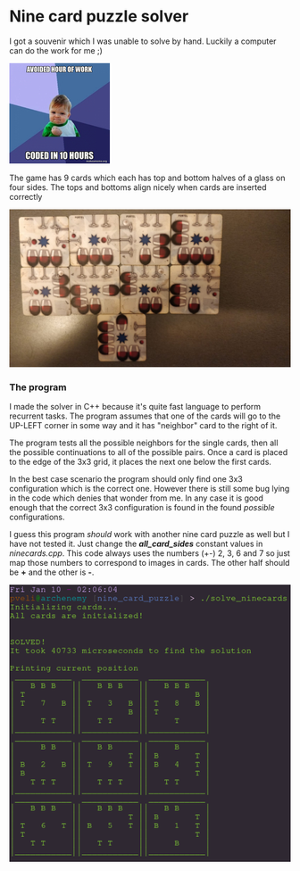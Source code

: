 # Nine card puzzle solver

<p>I got a souvenir which I was unable to solve by hand. Luckily a computer can do the work for me ;)</p>

![Deep picture of the life of CS engineer](avoid_work.jpg)

<p>The game has 9 cards which each has top and bottom halves of a glass on four sides. The tops and bottoms align nicely when cards are inserted correctly</p>

![Picture of game's cards](cards.jpeg)

### The program

<p>I made the solver in C++ because it's quite fast language to perform recurrent tasks. The program assumes that one of the cards will go to the UP-LEFT corner in some way and it has "neighbor" card to the right of it.</p>

<p>The program tests all the possible neighbors for the single cards, then all the possible continuations to all of the possible pairs. Once a card is placed to the edge of the 3x3 grid, it places the next one below the first cards.</p>

<p>In the best case scenario the program should only find one 3x3 configuration which is the correct one. However there is still some bug lying in the code which denies that wonder from me. In any case it is good enough that the correct 3x3 configuration is found in the found <i>possible</i> configurations.</p>

<p>I guess this program <i>should</i> work with another nine card puzzle as well but I have not tested it. Just change the <b><i>all_card_sides</i></b> constant values in <i>ninecards.cpp</i>. This code always uses the numbers (+-) 2, 3, 6 and 7 so just map those numbers to correspond to images in cards. The other half should be <b>+</b> and the other is <b>-</b>.</p>

![The program in action](solve.png)
